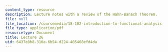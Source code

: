 ```yaml
---
content_type: resource
description: Lecture notes with a review of the Hahn-Banach Theorem.
file: null
file_location: /coursemedia/18-102-introduction-to-functional-analysis-spring-2009/6437e8b8310a6b54d224405468efd4da_MIT18_102s09_lec26.pdf
file_type: application/pdf
resourcetype: Document
title: Lecture 26
uid: 6437e8b8-310a-6b54-d224-405468efd4da
---
```

